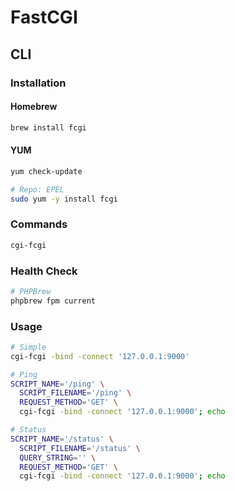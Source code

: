 # FastCGI

## CLI

### Installation

#### Homebrew

```sh
brew install fcgi
```

#### YUM

```sh
yum check-update

# Repo: EPEL
sudo yum -y install fcgi
```

### Commands

```sh
cgi-fcgi
```

### Health Check

```sh
# PHPBrew
phpbrew fpm current
```

### Usage

```sh
# Simple
cgi-fcgi -bind -connect '127.0.0.1:9000'

# Ping
SCRIPT_NAME='/ping' \
  SCRIPT_FILENAME='/ping' \
  REQUEST_METHOD='GET' \
  cgi-fcgi -bind -connect '127.0.0.1:9000'; echo

# Status
SCRIPT_NAME='/status' \
  SCRIPT_FILENAME='/status' \
  QUERY_STRING='' \
  REQUEST_METHOD='GET' \
  cgi-fcgi -bind -connect '127.0.0.1:9000'; echo
```

<!-- #### Application

```sh
SCRIPT_NAME=/index.php \
  SCRIPT_FILENAME=/index.php \
  QUERY_STRING= \
  DOCUMENT_ROOT=/var/www/html \
  REQUEST_METHOD=GET \
  cgi-fcgi -bind -connect 127.0.0.1:9000
``` -->

